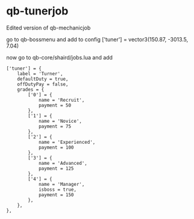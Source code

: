 # qb-tunerjob

Edited version of qb-mechanicjob

go to qb-bossmenu and add to config 
['tuner'] = vector3(150.87, -3013.5, 7.04)

now go to qb-core/shaird/jobs.lua and add 

    ['tuner'] = {
		label = 'Turner',
		defaultDuty = true,
		offDutyPay = false,
		grades = {
            ['0'] = {
                name = 'Recruit',
                payment = 50
            },
			['1'] = {
                name = 'Novice',
                payment = 75
            },
			['2'] = {
                name = 'Experienced',
                payment = 100
            },
			['3'] = {
                name = 'Advanced',
                payment = 125
            },
			['4'] = {
                name = 'Manager',
				isboss = true,
                payment = 150
            },
        },
	},

